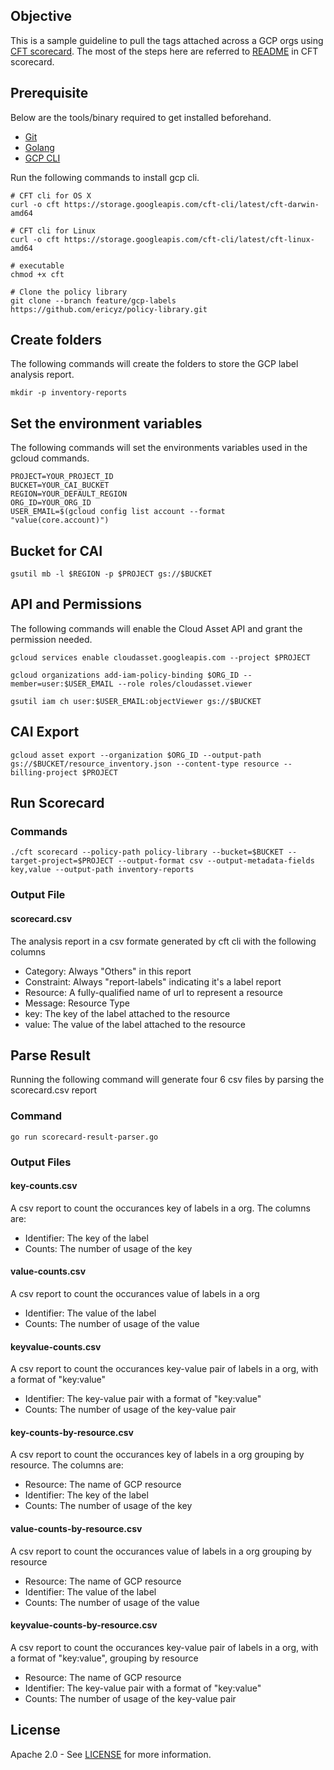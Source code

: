 ## Objective
This is a sample guideline to pull the tags attached across a GCP orgs using [CFT scorecard](https://github.com/GoogleCloudPlatform/cloud-foundation-toolkit/blob/master/cli/docs/scorecard.md). The most of the steps here are referred to [README](https://github.com/GoogleCloudPlatform/cloud-foundation-toolkit/blob/master/cli/docs/scorecard.md) in CFT scorecard.

## Prerequisite
Below are the tools/binary required to get installed beforehand.
* [Git](https://git-scm.com/)
* [Golang](https://golang.org/)
* [GCP CLI](https://cloud.google.com/sdk/docs/quickstarts/)

Run the following commands to install gcp cli.
```
# CFT cli for OS X
curl -o cft https://storage.googleapis.com/cft-cli/latest/cft-darwin-amd64

# CFT cli for Linux
curl -o cft https://storage.googleapis.com/cft-cli/latest/cft-linux-amd64

# executable
chmod +x cft

# Clone the policy library
git clone --branch feature/gcp-labels https://github.com/ericyz/policy-library.git
```

## Create folders
The following commands will create the folders to store the GCP label analysis report.
```
mkdir -p inventory-reports
```

## Set the environment variables
The following commands will set the environments variables used in the gcloud commands.
```
PROJECT=YOUR_PROJECT_ID
BUCKET=YOUR_CAI_BUCKET
REGION=YOUR_DEFAULT_REGION
ORG_ID=YOUR_ORG_ID
USER_EMAIL=$(gcloud config list account --format "value(core.account)")
```

## Bucket for CAI
```
gsutil mb -l $REGION -p $PROJECT gs://$BUCKET
```

## API and Permissions
The following commands will enable the Cloud Asset API and grant the permission needed.
```
gcloud services enable cloudasset.googleapis.com --project $PROJECT

gcloud organizations add-iam-policy-binding $ORG_ID --member=user:$USER_EMAIL --role roles/cloudasset.viewer

gsutil iam ch user:$USER_EMAIL:objectViewer gs://$BUCKET 
```

## CAI Export
```
gcloud asset export --organization $ORG_ID --output-path gs://$BUCKET/resource_inventory.json --content-type resource --billing-project $PROJECT
```

## Run Scorecard
### Commands
```
./cft scorecard --policy-path policy-library --bucket=$BUCKET --target-project=$PROJECT --output-format csv --output-metadata-fields key,value --output-path inventory-reports
```

### Output File
#### scorecard.csv
The analysis report in a csv formate generated by cft cli with the following columns

- Category: Always "Others" in this report
- Constraint: Always "report-labels" indicating it's a label report
- Resource: A fully-qualified name of url to represent a resource
- Message: Resource Type
- key: The key of the label attached to the resource
- value: The value of the label attached to the resource

## Parse Result
Running the following command will generate four 6 csv files by parsing the scorecard.csv report

### Command
```
go run scorecard-result-parser.go
```

### Output Files
#### key-counts.csv
A csv report to count the occurances key of labels in a org. The columns are:
- Identifier: The key of the label
- Counts: The number of usage of the key

#### value-counts.csv
A csv report to count the occurances value of labels in a org
- Identifier: The value of the label
- Counts: The number of usage of the value

#### keyvalue-counts.csv
A csv report to count the occurances key-value pair of labels in a org, with a format of "key:value"
- Identifier: The key-value pair with a format of "key:value"
- Counts: The number of usage of the key-value pair

#### key-counts-by-resource.csv
A csv report to count the occurances key of labels in a org grouping by resource. The columns are:
- Resource: The name of GCP resource
- Identifier: The key of the label
- Counts: The number of usage of the key

#### value-counts-by-resource.csv
A csv report to count the occurances value of labels in a org grouping by resource
- Resource: The name of GCP resource
- Identifier: The value of the label
- Counts: The number of usage of the value

#### keyvalue-counts-by-resource.csv
A csv report to count the occurances key-value pair of labels in a org, with a format of "key:value", grouping by resource
- Resource: The name of GCP resource
- Identifier: The key-value pair with a format of "key:value"
- Counts: The number of usage of the key-value pair

## License
Apache 2.0 - See [LICENSE](./LICENSE) for more information.



